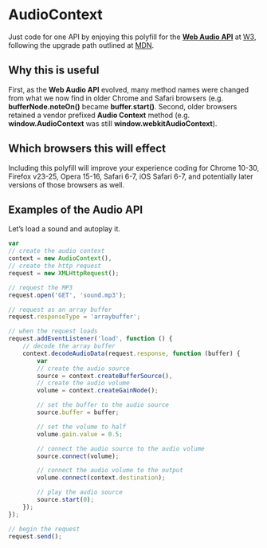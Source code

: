 # AudioContext

Just code for one API by enjoying this polyfill for the **[Web Audio API](http://caniuse.com/audio-api)** at [W3](https://dvcs.w3.org/hg/audio/raw-file/tip/webaudio/specification.html), following the upgrade path outlined at [MDN](https://developer.mozilla.org/en-US/docs/Web_Audio_API/Porting_webkitAudioContext_code_to_standards_based_AudioContext).

## Why this is useful

First, as the **Web Audio API** evolved, many method names were changed from what we now find in older Chrome and Safari browsers (e.g. **bufferNode.noteOn()** became **buffer.start()**. Second, older browsers retained a vendor prefixed **Audio Context** method (e.g. **window.AudioContext** was still **window.webkitAudioContext**).

## Which browsers this will effect

Including this polyfill will improve your experience coding for Chrome 10-30, Firefox v23-25, Opera 15-16, Safari 6-7, iOS Safari 6-7, and potentially later versions of those browsers as well.

## Examples of the Audio API

Let&rsquo;s load a sound and autoplay it.

```javascript
var
// create the audio context
context = new AudioContext(),
// create the http request
request = new XMLHttpRequest();

// request the MP3
request.open('GET', 'sound.mp3');

// request as an array buffer
request.responseType = 'arraybuffer';

// when the request loads
request.addEventListener('load', function () {
	// decode the array buffer
	context.decodeAudioData(request.response, function (buffer) {
		var
		// create the audio source
		source = context.createBufferSource(),
		// create the audio volume
		volume = context.createGainNode();

		// set the buffer to the audio source
		source.buffer = buffer;

		// set the volume to half
		volume.gain.value = 0.5;

		// connect the audio source to the audio volume
		source.connect(volume);

		// connect the audio volume to the output
		volume.connect(context.destination);

		// play the audio source
		source.start(0);
	});
});

// begin the request
request.send();
```